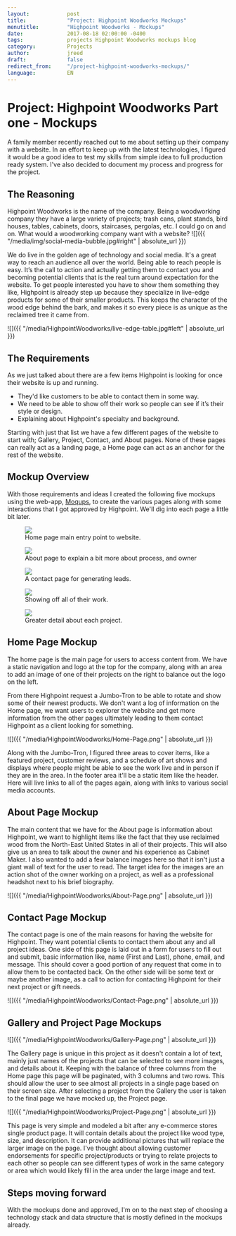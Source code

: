 ```yaml
---
layout:            post
title:             "Project: Highpoint Woodworks Mockups"
menutitle:         "Highpoint Woodworks - Mockups"
date:              2017-08-18 02:00:00 -0400
tags:              projects Highpoint Woodworks mockups blog
category:          Projects
author:            jreed
draft:             false
redirect_from:     "/project-highpoint-woodworks-mockups/"
language:          EN
---
```

# Project: Highpoint Woodworks Part one - Mockups
A family member recently reached out to me about setting up their company with a website. In an effort to keep up with the latest technologies, I figured it would be a good idea to test my skills from simple idea to full production ready system. I've also decided to document my process and progress for the project. 

## The Reasoning
Highpoint Woodworks is the name of the company. Being a woodworking company they have a large variety of projects; trash cans, plant stands, bird houses, tables, cabinets, doors, staircases, pergolas, etc. I could go on and on. What would a woodworking company want with a website? 
![]({{ "/media/img/social-media-bubble.jpg#right" | absolute_url }})

We do live in the golden age of technology and social media. It's a great way to reach an audience all over the world. Being able to reach people is easy. It’s the call to action and actually getting them to contact you and becoming potential clients that is the real turn around expectation for the website. To get people interested you have to show them something they like, Highpoint is already step up because they specialize in live-edge products for some of their smaller products. This keeps the character of the wood edge behind the bark, and makes it so every piece is as unique as the reclaimed tree it came from.

![]({{ "/media/HighpointWoodworks/live-edge-table.jpg#left" | absolute_url }})

## The Requirements
As we just talked about there are a few items Highpoint is looking for once their website is up and running. 
 - They'd like customers to be able to contact them in some way.
 - We need to be able to show off their work so people can see if it’s their style or design.
 - Explaining about Highpoint's specialty and background.

Starting with just that list we have a few different pages of the website to start with; Gallery, Project, Contact, and About pages. None of these pages can really act as a landing page, a Home page can act as an anchor for the rest of the website.

## Mockup Overview
With those requirements and ideas I created the following five mockups using the web-app, <a href="https://moqups.com/">Moqups</a>, to create the various pages along with some interactions that I got approved by Highpoint. We'll dig into each page a little bit later.

<div class="album">
   <figure>
      <img src="{{ "/media/HighpointWoodworks/Home-Page.png" | absolute_url }}" />
      <figcaption>Home page main entry point to website.</figcaption>
   </figure>
   <figure>
      <img src="{{ "/media/HighpointWoodworks/About-Page.png" | absolute_url }}" />
      <figcaption>About page to explain a bit more about process, and owner</figcaption>
   </figure>
   <figure>
      <img src="{{ "/media/HighpointWoodworks/Contact-Page.png" | absolute_url }}" />
      <figcaption>A contact page for generating leads.</figcaption>
   </figure>
   <figure>
      <img src="{{ "/media/HighpointWoodworks/Gallery-Page.png" | absolute_url }}" />
      <figcaption>Showing off all of their work.</figcaption>
   </figure>
   <figure>
      <img src="{{ "/media/HighpointWoodworks/Project-Page.png" | absolute_url }}" />
      <figcaption>Greater detail about each project.</figcaption>
   </figure>
</div>

## Home Page Mockup

The home page is the main page for users to access content from. We have a static navigation and logo at the top for the company, along with an area to add an image of one of their projects on the right to balance out the logo on the left.

From there Highpoint request a Jumbo-Tron to be able to rotate and show some of their newest products. We don't want a log of information on the Home page, we want users to explorer the website and get more information from the other pages ultimately leading to them contact Highpoint as a client looking for something.

![]({{ "/media/HighpointWoodworks/Home-Page.png" | absolute_url }})

Along with the Jumbo-Tron, I figured three areas to cover items, like a featured project, customer reviews, and a schedule of art shows and displays where people might be able to see the work live and in person if they are in the area. In the footer area it'll be a static item like the header. Here will live links to all of the pages again, along with links to various social media accounts.

## About Page Mockup

The main content that we have for the About page is information about Highpoint, we want to highlight items like the fact that they use reclaimed wood from the North-East United States in all of their projects. This will also give us an area to talk about the owner and his experience as Cabinet Maker. I also wanted to add a few balance images here so that it isn't just a giant wall of text for the user to read. The target idea for the images are an action shot of the owner working on a project, as well as a professional headshot next to his brief biography.

![]({{ "/media/HighpointWoodworks/About-Page.png" | absolute_url }})

## Contact Page Mockup

The contact page is one of the main reasons for having the website for Highpoint. They want potential clients to contact them about any and all project ideas. One side of this page is laid out in a form for users to fill out and submit, basic information like, name (First and Last), phone, email, and message. This should cover a good portion of any request that come in to allow them to be contacted back. On the other side will be some text or maybe another image, as a call to action for contacting Highpoint for their next project or gift needs.

![]({{ "/media/HighpointWoodworks/Contact-Page.png" | absolute_url }})

## Gallery and Project Page Mockups

![]({{ "/media/HighpointWoodworks/Gallery-Page.png" | absolute_url }})

The Gallery page is unique in this project as it doesn't contain a lot of text, mainly just names of the projects that can be selected to see more images, and details about it. Keeping with the balance of three columns from the Home page this page will be paginated, with 3 columns and two rows. This should allow the user to see almost all projects in a single page based on their screen size. After selecting a project from the Gallery the user is taken to the final page we have mocked up, the Project page.

![]({{ "/media/HighpointWoodworks/Project-Page.png" | absolute_url }})

This page is very simple and modeled a bit after any e-commerce stores single product page. It will contain details about the project like wood type, size, and description. It can provide additional pictures that will replace the larger image on the page. I've thought about allowing customer endorsements for specific project/products or trying to relate projects to each other so people can see different types of work in the same category or area which would likely fill in the area under the large image and text.

## Steps moving forward

With the mockups done and approved, I'm on to the next step of choosing a technology stack and data structure that is mostly defined in the mockups already.
